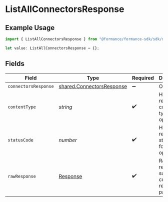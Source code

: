 # ListAllConnectorsResponse

## Example Usage

```typescript
import { ListAllConnectorsResponse } from "@formance/formance-sdk/sdk/models/operations";

let value: ListAllConnectorsResponse = {};
```

## Fields

| Field                                                                         | Type                                                                          | Required                                                                      | Description                                                                   |
| ----------------------------------------------------------------------------- | ----------------------------------------------------------------------------- | ----------------------------------------------------------------------------- | ----------------------------------------------------------------------------- |
| `connectorsResponse`                                                          | [shared.ConnectorsResponse](../../../sdk/models/shared/connectorsresponse.md) | :heavy_minus_sign:                                                            | OK                                                                            |
| `contentType`                                                                 | *string*                                                                      | :heavy_check_mark:                                                            | HTTP response content type for this operation                                 |
| `statusCode`                                                                  | *number*                                                                      | :heavy_check_mark:                                                            | HTTP response status code for this operation                                  |
| `rawResponse`                                                                 | [Response](https://developer.mozilla.org/en-US/docs/Web/API/Response)         | :heavy_check_mark:                                                            | Raw HTTP response; suitable for custom response parsing                       |